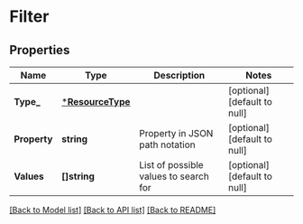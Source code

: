 # Filter

## Properties
Name | Type | Description | Notes
------------ | ------------- | ------------- | -------------
**Type_** | [***ResourceType**](ResourceType.md) |  | [optional] [default to null]
**Property** | **string** | Property in JSON path notation | [optional] [default to null]
**Values** | **[]string** | List of possible values to search for | [optional] [default to null]

[[Back to Model list]](../README.md#documentation-for-models) [[Back to API list]](../README.md#documentation-for-api-endpoints) [[Back to README]](../README.md)

